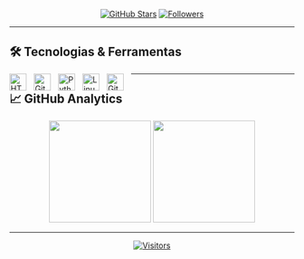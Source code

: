 
<div align="center">

[![GitHub Stars](https://custom-icon-badges.demolab.com/github/stars/Neptune-Worm?color=55960c&style=for-the-badge&labelColor=488207&logo=star&label=estrelas)](https://github.com/Neptune-Worm?tab=repositories&sort=stargazers)
[![Followers](https://custom-icon-badges.demolab.com/github/followers/Neptune-Worm?color=236ad3&labelColor=1155ba&style=for-the-badge&logo=github&label=Seguidores&logoColor=white)](https://github.com/Neptune-Worm?tab=followers)

</div>

---

## 🛠️ Tecnologias & Ferramentas

<img 
    align="left" 
    alt="HTML"
    title="HTML" 
    width="30px" 
    style="padding-right: 10px;" 
    src="https://cdn.jsdelivr.net/gh/devicons/devicon@latest/icons/html5/html5-original.svg" 
/>
<img 
    align="left" 
    alt="Git" 
    title="Git"
    width="30px" 
    style="padding-right: 10px;" 
    src="https://cdn.jsdelivr.net/gh/devicons/devicon@latest/icons/git/git-original.svg" 
/>
<img 
    align="left" 
    alt="Python" 
    title="Python"
    width="30px" 
    style="padding-right: 10px;" 
    src="https://cdn.jsdelivr.net/gh/devicons/devicon@latest/icons/python/python-original.svg" 
/>
<img align="left" 
    alt="Linux" 
    width="30px" 
    style="padding-right:10px;" 
    src="https://cdn.jsdelivr.net/gh/devicons/devicon/icons/linux/linux-original.svg" />

<img 
    align="left" 
    alt="GitHub" 
    width="30px" 
    style="padding-right:10px;" 
    src="https://cdn.jsdelivr.net/gh/devicons/devicon/icons/github/github-original.svg" />


---

## 📈 GitHub Analytics

<p align="center">
  <img height="180em" src="https://github-readme-stats.vercel.app/api?username=Neptune-Worm&show_icons=true&theme=tokyonight&include_all_commits=true&locale=pt-br&hide_border=true&rank_icon=github&card_width=400"/>
  <img height="180em" src="https://github-readme-stats.vercel.app/api/top-langs/?username=Neptune-Worm&theme=tokyonight&layout=compact&langs_count=8&hide_border=true&card_width=350"/>
</p>

---

<div align="center">
  
[![Visitors](https://komarev.com/ghpvc/?username=Neptune-Worm&color=blueviolet&style=flat-square)](https://github.com/Neptune-Worm)
  
</div>
